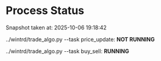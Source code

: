 # Process Status

Snapshot taken at: 2025-10-06 19:18:42

../wintrd/trade_algo.py --task price_update: **NOT RUNNING**

../wintrd/trade_algo.py --task buy_sell: **RUNNING**

